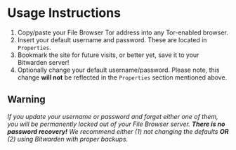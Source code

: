 # Usage Instructions

1. Copy/paste your File Browser Tor address into any Tor-enabled browser.
2. Insert your default username and password. These are located in `Properties`.
3. Bookmark the site for future visits, or better yet, save it to your Bitwarden server!
4. Optionally change your default username/password. Please note, this change **will not** be reflected in the `Properties` section mentioned above.

## Warning

_If you update your username or password and forget either one of them, you will be permanently locked out of your File Browser server. **There is no password recovery!** We recommend either (1) not changing the defaults **OR** (2) using Bitwarden with proper backups._
